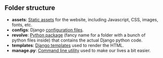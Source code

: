 ## Folder structure
* __assets__: [Static assets](https://docs.djangoproject.com/en/dev/howto/static-files/) for the website, including Javascript, CSS, images, fonts, etc.
* __configs__: Django [configuration files](https://docs.djangoproject.com/en/dev/topics/settings/).
* __revolve__: [Python package](http://stackoverflow.com/questions/7948494/whats-the-difference-between-a-python-module-and-a-python-package) (fancy name for a folder with a bunch of python files inside) that contains the actual Django python code.
* __templates__: [Django templates](https://docs.djangoproject.com/en/dev/topics/templates/) used to render the HTML.
* __manage.py__: [Command line utility](https://docs.djangoproject.com/en/dev/ref/django-admin/) used to make our lives a bit easier.
